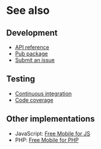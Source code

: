 # See also

## Development
- [API reference](https://dev.belin.io/free-mobile.dart/api)
- [Pub package](https://pub.dev/packages/free_mobile)
- [Submit an issue](https://github.com/cedx/free-mobile.dart/issues)

## Testing
- [Continuous integration](https://github.com/cedx/free-mobile.dart/actions)
- [Code coverage](https://coveralls.io/github/cedx/free-mobile.dart)

## Other implementations
- JavaScript: [Free Mobile for JS](https://dev.belin.io/free-mobile.js)
- PHP: [Free Mobile for PHP](https://dev.belin.io/free-mobile.php)
